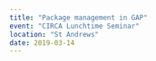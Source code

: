 ```yaml
---
title: "Package management in GAP"
event: "CIRCA Lunchtime Seminar"
location: "St Andrews"
date: 2019-03-14
---
```

